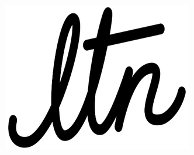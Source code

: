 <div align="center">
	<br>
		<img src="https://github.com/pedroleitin/pedroleitin/blob/master/ltn.svg" width="800" height="400">
	<br>
</div>
